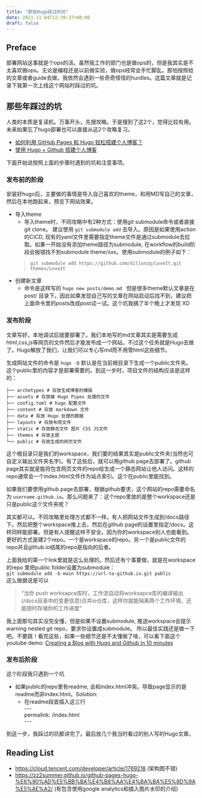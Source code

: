 ```yaml
---
title: "那些Hugo踩过的坑"
date: 2021-11-04T22:39:37+08:00
draft: false
---
```


## Preface
部署网站这事就是个ops的活。虽然我工作的部门也是做ops的，但是我其实是不太喜欢做ops。无论是编程还是以前做实验，做ops经常会手忙脚乱。那怕按照给的文章或者guide去做，我依然会遇到一些奇奇怪怪的hurdles。这篇文章就是记录下我第一次上线这个网站时踩过的坑。

## 那些年踩过的坑
人类的本质是复读机。万事开头，先搜攻略。于是搜到了这2个，觉得比较有用。未来如果忘了hugo部署也可以直接从这2个攻略复习。
* [如何利用 GitHub Pages 和 Hugo 轻松搭建个人博客？](https://zhuanlan.zhihu.com/p/57361697)
* [使用 Hugo + Github 搭建个人博客](https://zhuanlan.zhihu.com/p/105021100?utm_source=wechat_timeline&utm_medium=social&utm_oi=545850779622232064&utm_content=first)

下面开始说按照上面的步骤时遇到的坑和注意事项。
### 发布前的阶段
安装好hugo后，主要做的事情是导入自己喜欢的theme，和用MD写自己的文章，然后在本地跑起来，预览下网站效果。

* 导入theme
  - 导入theme时，不同攻略中有2种方式：使用git submodule命令或者直接git clone。 建议使用 ```git submodule add``` 去导入。原因是如果使用action的CICD, 现有的yaml文件里需要指定theme文件是通过submodule去拉取。如果一开始没有添加theme路径为submodule, 在workflow的build阶段会报错找不到submodule theme/xxx。使用submodule的例子如下：
  > ```git submodule add https://github.com/dillonzq/LoveIt.git themes/LoveIt```
* 创建新文章
  -  命令是这样写的 ```hugo new posts/demo.md ``` 但是很多theme默认文章是在 post/ 目录下。因此如果发现自己写的文章在网站启动后找不到，建议把上面命令里的posts改成post试一试。这个坑我搞了半个晚上才发现 XD

### 发布阶段
文章写好，本地调试后就要部署了。我们本地写的md文章其实是需要生成html,css,js等网页的文件然后才能发布成一个网站。不过这个任务就是Hugo去做了。Hugo解放了我们，让我们可以专心写md而不用管html这些细节。

生成网站文件的命令是 ``` hugo -D ``` 默认是在当前根目录下生成一个public文件夹。这个public里的内容才是部署需要的。到这一步时，项目文件的结构应该是这样的：
```
├── archetypes # 存放生成博客的模版
├── assets # 存放被 Hugo Pipes 处理的文件
├── config.toml # hugo 配置文件 
├── content # 存放 markdown 文件
├── data # 存放 Hugo 处理的数据
├── layouts # 存放布局文件
├── static # 存放静态文件 图片 CSS JS文件
├── themes # 存放主题
└── public # 存放生成的网页文件
```
这个根目录只是我们的workspace，我们要的结果其实是public文件夹(当然也可自定义输出文件夹名字)。有了这些后，就可以用github page去部署了。github page其实就是能将包含网页文件的repo给生成一个静态网站让他人访问。这样的repo通常会一个index.html文件作为站点索引。这个在public里能找到。


如果我们要使用github page去部署，根据github要求，这个网站的repo需要命名为 ```username.github.io```。那么问题来了：这个repo里放的是整个workspace还是只是public这个文件夹呢？

其实都可以。不同攻略里处理方式都不一样。有人把网站文件生成到/docs路径下。然后把整个workspace推上去，然后在github page的设置里指定/docs。这样同样能部署。但是有人提醒这样不安全。因为你的workspace别人也能看到。更好的方式是建2个repo。一个是workspace的repo。另一个是public文件的repo并且github.io结尾的repo是指向的后者。


上面我给的第一个link里就是这么处理的。然后还有个事要做，就是在workspace的repo 里把public folder设置为submodule：  
```git submodule add -b main https://url-to-github.io.git public```   
这么做据说是可以
> “当你 push worksapce库时，工作流自动将worksapce库的编译输出(/docs目录中的变更信息)合并io仓库，这样你就能隔离两个工作环境，还能随时存储你的工作进度”

我上面那句其实没完全懂，但是如果不设置submodule, 推送workspace会提示warning nested git repo，要求你设置成submodule。 所以最佳实践还是做一下吧。不要跳！看完这些，如果一些细节还是不太懂做了啥，可以看下面这个youtube demo:
[Creating a Blog with Hugo and Github in 10 minutes](https://www.youtube.com/watch?v=LIFvgrRxdt4)

### 发布后阶段
这个阶段我只遇到一个坑
* 如果public的repo里有readme, 会和index.html冲突。导致page显示的是readme而非index.html。Solution:
  - 在readme段首插入这三行<br>
  ---<br>
  permalink: /index.html<br> 
  ---<br>


到这一步，我踩过的坑都讲完了。最后放几个我当时看过的别人写的Hugo文章。

## Reading List
* https://cloud.tencent.com/developer/article/1769218 (架构图不错)
* https://zz2summer.github.io/github-pages-hugo-%E6%90%AD%E5%BB%BA%E4%B8%AA%E4%BA%BA%E5%8D%9A%E5%AE%A2/ (有包含使用google analytics和插入图片水印的介绍)

